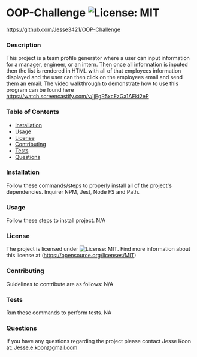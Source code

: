 # OOP-Challenge ![License: MIT](https://img.shields.io/badge/License-MIT-yellow.svg)
  https://github.com/Jesse3421/OOP-Challenge
  ### Description
  This project is a team profile generator where a user can input information for a manager, engineer, or an intern. Then once all information is inputed then the list is rendered in HTML with all of that employees information displayed and the user can then click on the employees email and send them an email. The video 
  walkthrough to demonstrate how to use this program can be found here https://watch.screencastify.com/v/jjEgR5xcEzGa1AFki2eP
  ### Table of Contents 
  * [Installation](#installation)
  * [Usage](#usage)
  * [License](#license)
  * [Contributing](#contributing)
  * [Tests](#tests)
  * [Questions](#questions)
  ### Installation
  Follow these commands/steps to properly install all of the project's dependencies. Inquirer NPM, Jest, Node FS and Path. 
  ### Usage 
  Follow these steps to install project. N/A
  ### License 
  The project is licensed under ![License: MIT](https://img.shields.io/badge/License-MIT-yellow.svg). Find more information about this license at  (https://opensource.org/licenses/MIT)
  ### Contributing
  Guidelines to contribute are as follows: N/A
  ### Tests 
  Run these commands to perform tests. NA
  ### Questions 
  If you have any questions regarding the project please contact Jesse Koon at: Jesse.e.koon@gmail.com
